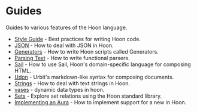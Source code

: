 # Guides

Guides to various features of the Hoon language.

- [Style Guide](/language/hoon/guides/style) - Best practices for writing Hoon code.
- [JSON](/language/hoon/guides/json-guide) - How to deal with JSON in Hoon.
- [Generators](/language/hoon/guides/generators) - How to write Hoon scripts called Generators.
- [Parsing Text](/language/hoon/guides/parsing) - How to write functional parsers.
- [Sail](/language/hoon/guides/sail) - How to use Sail, Hoon's domain-specific language for composing HTML.
- [Udon](/language/hoon/guides/udon) - Urbit's markdown-like syntax for composing documents.
- [Strings](/language/hoon/guides/strings) - How to deal with text strings in Hoon.
- [vases](/language/hoon/guides/vases) - dynamic data types in hoon.
- [Sets](/language/hoon/guides/sets) - Explore set relations using the Hoon standard library.
- [Implementing an Aura](/language/hoon/guides/aura-guide) - How to implement support for a new in Hoon.
